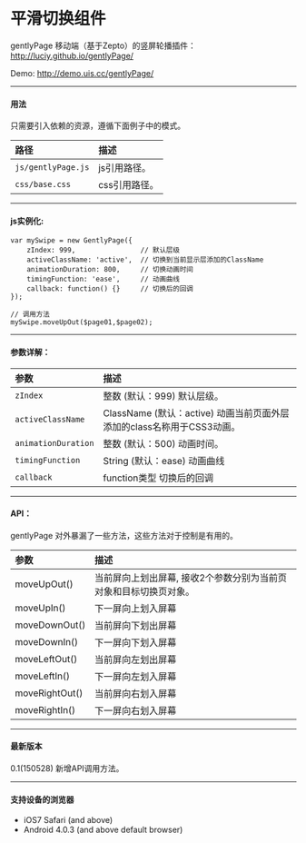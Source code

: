 # 平滑切换组件

gentlyPage 移动端（基于Zepto）的竖屏轮播插件：http://luciy.github.io/gentlyPage/

Demo: http://demo.uis.cc/gentlyPage/

------------------

#### 用法
只需要引入依赖的资源，遵循下面例子中的模式。

| 路径      | 描述 |
| :-------- | :--------|
| `js/gentlyPage.js` | js引用路径。 |
| `css/base.css`|  css引用路径。  |


------------------------------

#### js实例化:
```
var mySwipe = new GentlyPage({
    zIndex: 999,                // 默认层级
    activeClassName: 'active',  // 切换到当前显示层添加的ClassName
    animationDuration: 800,     // 切换动画时间
    timingFunction: 'ease',     // 动画曲线
    callback: function() {}     // 切换后的回调
});
 
// 调用方法
mySwipe.moveUpOut($page01,$page02);
```

------------------------------


#### 参数详解：
| 参数      | 描述 |
| :-------- | :--------|
| `zIndex`	| 整数 (默认：999) 默认层级。| 
| `activeClassName`	| ClassName (默认：active) 动画当前页面外层添加的class名称用于CSS3动画。| 
| `animationDuration`	| 整数 (默认：500) 动画时间。| 
| `timingFunction`	| String (默认：ease) 动画曲线| 
| `callback`	| function类型 切换后的回调| 


------------------------------




#### API：
gentlyPage 对外暴漏了一些方法，这些方法对于控制是有用的。

| 参数      | 描述 |
| :-------- | :--------|
| moveUpOut()	| 当前屏向上划出屏幕, 接收2个参数分别为当前页对象和目标切换页对象。| 
| moveUpIn()	| 下一屏向上划入屏幕| 
| moveDownOut()	| 当前屏向下划出屏幕| 
| moveDownIn()| 	下一屏向下划入屏幕| 
| moveLeftOut()	| 当前屏向左划出屏幕| 
| moveLeftIn()| 	下一屏向左划入屏幕| 
| moveRightOut()|	 当前屏向右划入屏幕| 
| moveRightIn()| 	下一屏向右划入屏幕| 


------------------------------

#### 最新版本
0.1(150528)		新增API调用方法。

------------------------------
#### 支持设备的浏览器

- iOS7 Safari (and above)
- Android 4.0.3 (and above default browser)

